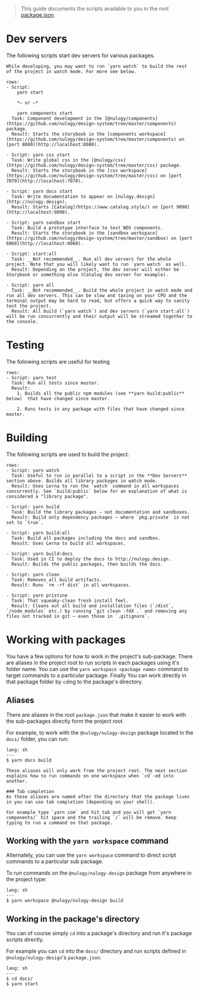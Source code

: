 > This guide documents the scripts available to you in the root [package.json](https://github.com/nulogy/design-system/blob/master/package.json).

# Dev servers

The following scripts start dev servers for various packages.

```hint|neutral
While developing, you may want to run `yarn watch` to build the rest of the project in watch mode. For more see below.
```

```table
rows:
- Script: 
    yarn start 
    
    *– or –* 

    yarn components start
  Task: Component development in the [@nulogy/components](https://github.com/nulogy/design-system/tree/master/components) package.
  Result: Starts the storybook in the [components workspace](https://github.com/nulogy/design-system/tree/master/components) on [port 8080](http://localhost:8080).

- Script: yarn css start
  Task: Write global css in the [@nulogy/css](https://github.com/nulogy/design-system/tree/master/css) package.
  Result: Starts the storybook in the [css workspace](https://github.com/nulogy/design-system/tree/master/css) on [port 7070](http://localhost:7070).

- Script: yarn docs start
  Task: Write documentation to appear on [nulogy.design](http://nulogy.design).
  Result: Starts [Catalog](https://www.catalog.style/) on [port 9090](http://localhost:9090).  

- Script: yarn sandbox start
  Task: Build a prototype interface to test NDS components.
  Result: Starts the storybook in the [sandbox workspace](https://github.com/nulogy/design-system/tree/master/sandbox) on [port 6060](http://localhost:6060).

- Script: start:all
  Task: __Not recommended__. Run all dev servers for the whole project. Note that you will likely want to run `yarn watch` as well.
  Result: Depending on the project, the dev server will either be Storybook or something else (Catalog dev server for example).

- Script: yarn all
  Task: __Not recommended__. Build the whole project in watch mode and run all dev servers. This can be slow and taxing on your CPU and the terminal output may be hard to read, but offers a quick way to sanity test the project.
  Result: All build (`yarn watch`) and dev servers (`yarn start:all`) will be run concurrently and their output will be streamed together to the console.
```

# Testing

The following scripts are useful for testing

```table
rows:
- Script: yarn test
  Task: Run all tests since master.
  Result: 
    1. Builds all the public npm modules (see **yarn build:public** below)  that have changed since master.

    2. Runs tests in any package with files that have changed since master.
```

# Building

The following scripts are used to build the project.

```table
rows:
- Script: yarn watch
  Task: Useful to run in parallel to a script in the **Dev Servers** section above. Builds all library packages in watch mode. 
  Result: Uses Lerna to run the `watch` command in all workspaces concurrently. See `build:public` below for an explanation of what is considered a "library package".
 
- Script: yarn build
  Task: Build the library packages – not documentation and sandboxes.
  Result: Build only dependency packages – where `pkg.private` is not set to `true`.

- Script: yarn build:all
  Task: Build all packages including the docs and sandbox.
  Result: Uses Lerna to build all workspaces.

- Script: yarn build:docs
  Task: Used in CI to deploy the docs to http://nulogy.design.
  Result: Builds the public packages, then builds the docs.

- Script: yarn clean
  Task: Removes all build artifacts.
  Result: Runs `rm -rf dist` in all workspaces.

- Script: yarn pristine
  Task: That squeaky-clean fresh install feel.
  Result: Cleans out all build and installation files (`/dist`, `/node_modules` etc.) by running `git clean -fdX .` and removing any files not tracked in git – even those in `.gitignore`.
```

# Working with packages

You have a few options for how to work in the project's sub-package. There are aliases in the project root to run scripts in each packages using it's folder name. You can use the `yarn workspace <package name>` command to target commands to a particular package. Finally You can work directly in that package folder by `cd`ing to the package's directory.

## Aliases

There are aliases in the root `package.json` that make it easier to work with the sub-packages directly form the project root. 

For example, to work with the `@nulogy/nulogy-design` package located in the `docs/` folder, you can run:

```code
lang: sh
---
$ yarn docs build
```
```hint
These aliases will only work from the project root. The next section explains how to run commands on one workspace when `cd`-ed into another.
```

```hint|neutral
### Tab completion
As these aliases are named after the directory that the package lives in you can use tab completion (depending on your shell). 

For example type `yarn com` and hit tab and you will get `yarn components/` hit space and the trailing `/` will be remove. Keep typing to run a command on that package.
```



## Working with the `yarn workspace` command

Alternately, you can use the `yarn workspace` command to direct script commands to a particular sub package. 

To run commands on the `@nulogy/nulogy-design` package from anywhere in the project type:

```code
lang: sh
---
$ yarn workspace @nulogy/nulogy-design build
```

## Working in the package's directory

You can of course simply `cd` into a package's directory and run it's package scripts directly.

For example you can `cd` into the `docs/` directory and run scripts defined in `@nulogy/nulogy-design`'s `package.json`:

```code
lang: sh
---
$ cd docs/
$ yarn start
```